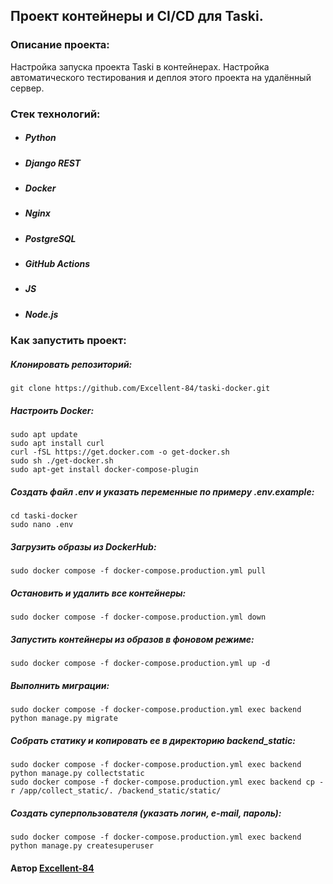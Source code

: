 ## Проект контейнеры и CI/CD для Taski.

### Описание проекта: 

Настройка запуска проекта Taski в контейнерах.
Настройка автоматического тестирования и деплоя этого проекта на удалённый сервер.

### Стек технологий:

* ##### Python
* ##### Django REST
* ##### Docker
* ##### Nginx
* ##### PostgreSQL
* ##### GitHub Actions
* ##### JS
* ##### Node.js


### Как запустить проект: 

##### Клонировать репозиторий: 
``` 
git clone https://github.com/Excellent-84/taski-docker.git
```
##### Настроить Docker:
``` 
sudo apt update
sudo apt install curl
curl -fSL https://get.docker.com -o get-docker.sh
sudo sh ./get-docker.sh
sudo apt-get install docker-compose-plugin
```
##### Создать файл .env и указать переменные по примеру .env.example:
``` 
cd taski-docker
sudo nano .env
```
##### Загрузить образы из DockerHub:
```
sudo docker compose -f docker-compose.production.yml pull
```
##### Остановить и удалить все контейнеры:
```
sudo docker compose -f docker-compose.production.yml down
```
##### Запустить контейнеры из образов в фоновом режиме: 
```
sudo docker compose -f docker-compose.production.yml up -d
```
##### Выполнить миграции: 
``` 
sudo docker compose -f docker-compose.production.yml exec backend python manage.py migrate 
```
##### Собрать статику и копировать ее в директорию backend_static:
``` 
sudo docker compose -f docker-compose.production.yml exec backend python manage.py collectstatic
sudo docker compose -f docker-compose.production.yml exec backend cp -r /app/collect_static/. /backend_static/static/
```
##### Создать суперпользователя (указать логин, e-mail, пароль):
``` 
sudo docker compose -f docker-compose.production.yml exec backend python manage.py createsuperuser 
```

#### Автор [Excellent-84](https://github.com/Excellent-84)